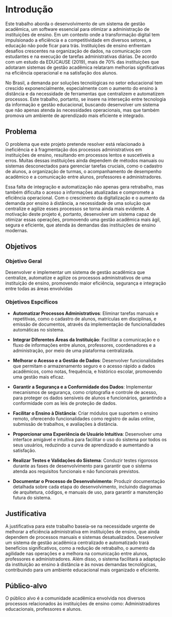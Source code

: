 # Introdução

Este trabalho aborda o desenvolvimento de um sistema de gestão acadêmica, um software essencial
para otimizar a administração de instituições de ensino. Em um contexto onde a transformação
digital tem impulsionado a eficiência e a competitividade em diversos setores, a educação não pode
ficar para trás. Instituições de ensino enfrentam desafios crescentes na organização de dados, na
comunicação com estudantes e na execução de tarefas administrativas diárias. De acordo com um
estudo da EDUCAUSE (2019), mais de 70% das instituições que adotaram sistemas de gestão
acadêmica relataram melhorias significativas na eficiência operacional e na satisfação dos alunos. 

No Brasil, a demanda por soluções tecnológicas no setor educacional tem crescido exponencialmente,
especialmente com o aumento do ensino à distância e da necessidade de ferramentas que
centralizem e automatizem processos. Este trabalho, portanto, se insere na interseção entre
tecnologia da informação e gestão educacional, buscando desenvolver um sistema que não apenas
atenda às necessidades operacionais, mas que também promova um ambiente de aprendizado mais
eficiente e integrado.

## Problema
O problema que este projeto pretende resolver está relacionado à ineficiência e à fragmentação dos
processos administrativos em instituições de ensino, resultando em processos lentos e suscetíveis a
erros. Muitas dessas instituições ainda dependem de métodos manuais ou sistemas desconectados
para gerenciar tarefas cruciais, como o cadastro de alunos, a organização de turmas, o
acompanhamento de desempenho acadêmico e a comunicação entre alunos, professores e
administradores. 

Essa falta de integração e automatização não apenas gera retrabalho, mas também
dificulta o acesso a informações atualizadas e compromete a eficiência operacional. Com o
crescimento da digitalização e o aumento da demanda por ensino à distância, a necessidade de uma
solução que centralize e agilize esses processos se torna ainda mais evidente. A motivação deste
projeto é, portanto, desenvolver um sistema capaz de otimizar essas operações, promovendo uma
gestão acadêmica mais ágil, segura e eficiente, que atenda às demandas das instituições de ensino
modernas.

## Objetivos

### Objetivo Geral

Desenvolver e implementar um sistema de gestão acadêmica que centralize, automatize e
agilize os processos administrativos de uma instituição de ensino, promovendo maior
eficiência, segurança e integração entre todas as áreas envolvidas

### Objetivos Espcifícos

- **Automatizar Processos Administrativos**: Eliminar tarefas manuais e repetitivas, como o cadastro de alunos, matrículas em disciplinas, e emissão de documentos, através da implementação de funcionalidades automáticas no sistema.
  
- **Integrar Diferentes Áreas da Instituição**: Facilitar a comunicação e o fluxo de informações entre alunos, professores, coordenadores e a administração, por meio de uma plataforma centralizada.

- **Melhorar o Acesso e a Gestão de Dados**: Desenvolver funcionalidades que permitam o armazenamento seguro e o acesso rápido a dados acadêmicos, como notas, frequência, e histórico escolar, promovendo uma gestão mais eficaz.

- **Garantir a Segurança e a Conformidade dos Dados**: Implementar mecanismos de segurança, como criptografia e controle de acesso, para proteger os dados sensíveis de alunos e funcionários, garantindo a conformidade com as leis de proteção de dados.

- **Facilitar o Ensino à Distância**: Criar módulos que suportem o ensino remoto, oferecendo funcionalidades como registro de aulas online, submissão de trabalhos, e avaliações à distância.

- **Proporcionar uma Experiência de Usuário Intuitiva**: Desenvolver uma interface amigável e intuitiva para facilitar o uso do sistema por todos os seus usuários, reduzindo a curva de aprendizado e aumentando a satisfação.

- **Realizar Testes e Validações do Sistema**: Conduzir testes rigorosos durante as fases de desenvolvimento para garantir que o sistema atenda aos requisitos funcionais e não funcionais previstos.

- **Documentar o Processo de Desenvolvimento**: Produzir documentação detalhada sobre cada etapa do desenvolvimento, incluindo diagramas de arquitetura, códigos, e manuais de uso, para garantir a manutenção futura do sistema.

## Justificativa

A justificativa para este trabalho baseia-se na necessidade urgente de melhorar a eficiência
administrativa em instituições de ensino, que ainda dependem de processos manuais e sistemas
desatualizados. Desenvolver um sistema de gestão acadêmica centralizado e automatizado trará
benefícios significativos, como a redução de retrabalho, o aumento da agilidade nas operações e a
melhora na comunicação entre alunos, professores e administradores. Além disso, o sistema facilitará a
adaptação da instituição ao ensino à distância e às novas demandas tecnológicas, contribuindo para um
ambiente educacional mais organizado e eficiente.

## Público-alvo

O público alvo é a comunidade acadêmica envolvida nos diversos processos relacionados às
instituições de ensino como: Administradores educacionais, professores e alunos.
